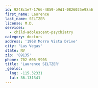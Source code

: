 ```yaml
---
id: 9248c1e7-1766-4859-b9d1-0826025e98a6
first_name: Laurence
last_name: SELTZER
license: M.D.
services:
  - child-adolescent-psychiatry
category: doctors
address: '1968 Morro Vista Drive'
city: 'Las Vegas'
state: NV
zip: '89135'
phone: 702-606-9903
title: 'Laurence SELTZER'
_geoloc:
  lng: -115.32331
  lat: 36.131341
---
```

